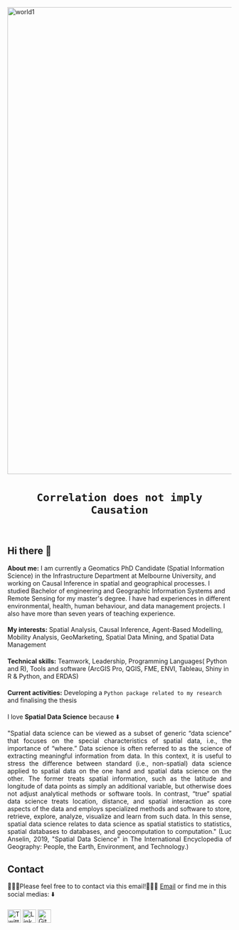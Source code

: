 <p align=”center”>

<img width="1050" alt="world1" src="https://user-images.githubusercontent.com/23660099/217056695-4dc17549-99f9-464b-a3e9-5a3a0181432d.png">

</p>



# <div align="center">`Correlation does not imply Causation`
  
<br/>

 
 
## Hi there :wave:
  
<p align="justify"> 
  
**About me:** I am currently a Geomatics PhD Candidate (Spatial Information Science) in the Infrastructure Department at Melbourne University, and working on Causal Inference in spatial and geographical processes. I studied Bachelor of engineering and Geographic Information Systems and Remote Sensing for my master's degree. I have had experiences in different environmental, health, human behaviour, and data management projects. I also have more than seven years of teaching experience. </p>
  
####
  
<p align="justify"> 
  
**My interests:** Spatial Analysis, Causal Inference, Agent-Based Modelling, Mobility Analysis, GeoMarketing, Spatial Data Mining, and Spatial Data 
Management</p>
  
####
  
<p align="justify"> 
  
**Technical skills:** Teamwork, Leadership, Programming Languages( Python and R), Tools and software (ArcGIS Pro, QGIS, FME, ENVI, Tableau, Shiny in R & Python, and ERDAS)</p>
  
####
  
**Current activities:** Developing a `Python package related to my research` and finalising the thesis

####

I love **Spatial Data Science** because :arrow_down:
  
 

<p align="justify"> 
"Spatial data science can be viewed as a subset of generic “data science” that focuses on the special characteristics of spatial data, i.e., the importance of “where.” Data science is often referred to as the science of extracting meaningful information from data. In this context, it is useful to stress the difference between standard (i.e., non-spatial) data science applied to spatial data on the one hand and spatial data science on the other. The former treats spatial information, such as the latitude and longitude of data points as simply an additional variable, but otherwise does not adjust analytical methods or software tools. In contrast, “true” spatial data science treats location, distance, and spatial interaction as core aspects of the data and employs specialized methods and software to store, retrieve, explore, analyze, visualize and learn from such data. In this sense, spatial data science relates to data science as spatial statistics to statistics, spatial databases to databases, and geocomputation to computation." (Luc Anselin, 2019, "Spatial Data Science" in The International Encyclopedia of Geography: People, the Earth, Environment, and Technology.)  </p> 
  
  
####  
  ## Contact

👨🏻‍💻Please feel free to to contact via this email!💁🏻‍♂️ [Email](nakul.bhati@yahoo.in) or find me in this social medias: :arrow_down:

####


<a href="https://twitter.com/kamalakbari7"><img src="https://github.com/kamalakbari7/kamalakbari7/blob/main/images/twitter.png" alt="Twitter" width="30"></a>
<a href="https://www.linkedin.com/in/kamalakbari/" target="_blank"><img src="https://github.com/kamalakbari7/kamalakbari7/blob/main/images/linkedin.png" alt="LinkedIn" width="30"></a>
<a href="https://github.com/kamalakbari7" target="_blank"><img src="https://raw.githubusercontent.com/nakulbhati/nakulbhati/master/contain/git.png" alt="GitHub" width="30"></a>
